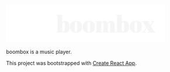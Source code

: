 ![Kamino Logo](/boombox.png)

boombox is a music player.

This project was bootstrapped with [Create React App](https://github.com/facebook/create-react-app).